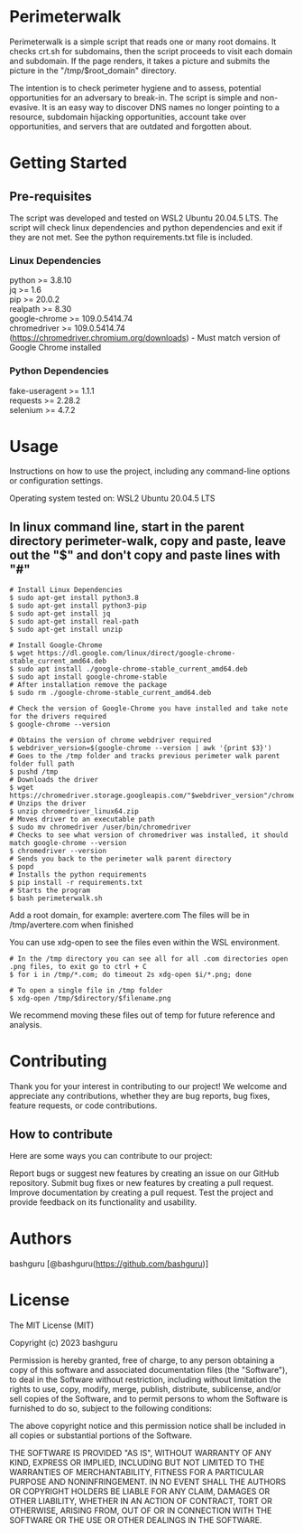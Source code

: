 # Perimeterwalk
Perimeterwalk is a simple script that reads one or many root domains.  It checks crt.sh for subdomains, then the script proceeds to visit each domain and subdomain.  If the page renders, it takes a picture and submits the picture in the "/tmp/$root_domain" directory.

The intention is to check perimeter hygiene and to assess, potential opportunities for an adversary to break-in.  The script is simple and non-evasive.  It is an easy way to discover DNS names no longer pointing to a resource, subdomain hijacking opportunities, account take over opportunities, and servers that are outdated and forgotten about.

# Getting Started

## Pre-requisites
The script was developed and tested on WSL2 Ubuntu 20.04.5 LTS.  The script will check linux dependencies and python dependencies and exit if they are not met.  See the python requirements.txt file is included.

### Linux Dependencies
python >= 3.8.10  <br>
jq >= 1.6  <br>
pip >= 20.0.2  <br>
realpath >= 8.30  <br>
google-chrome >= 109.0.5414.74  <br>
chromedriver >= 109.0.5414.74 (https://chromedriver.chromium.org/downloads) - Must match version of Google Chrome installed  <br>

### Python Dependencies
fake-useragent >= 1.1.1  <br>
requests >= 2.28.2  <br>
selenium >= 4.7.2  <br>

# Usage
Instructions on how to use the project, including any command-line options or configuration settings.

Operating system tested on: WSL2 Ubuntu 20.04.5 LTS

## In linux command line, start in the parent directory perimeter-walk, copy and paste, leave out the "$" and don't copy and paste lines with "#"

```
# Install Linux Dependencies
$ sudo apt-get install python3.8
$ sudo apt-get install python3-pip
$ sudo apt-get install jq
$ sudo apt-get install real-path
$ sudo apt-get install unzip

# Install Google-Chrome
$ wget https://dl.google.com/linux/direct/google-chrome-stable_current_amd64.deb
$ sudo apt install ./google-chrome-stable_current_amd64.deb
$ sudo apt install google-chrome-stable
# After installation remove the package
$ sudo rm ./google-chrome-stable_current_amd64.deb

# Check the version of Google-Chrome you have installed and take note for the drivers required
$ google-chrome --version

# Obtains the version of chrome webdriver required
$ webdriver_version=$(google-chrome --version | awk '{print $3}')
# Goes to the /tmp folder and tracks previous perimeter walk parent folder full path
$ pushd /tmp
# Downloads the driver
$ wget https://chromedriver.storage.googleapis.com/"$webdriver_version"/chromedriver_linux64.zip
# Unzips the driver
$ unzip chromedriver_linux64.zip
# Moves driver to an executable path
$ sudo mv chromedriver /user/bin/chromedriver
# Checks to see what version of chromedriver was installed, it should match google-chrome --version
$ chromedriver --version
# Sends you back to the perimeter walk parent directory
$ popd
# Installs the python requirements
$ pip install -r requirements.txt
# Starts the program
$ bash perimeterwalk.sh
```

Add a root domain, for example: avertere.com
The files will be in /tmp/avertere.com when finished

You can use xdg-open to see the files even within the WSL environment.

```
# In the /tmp directory you can see all for all .com directories open .png files, to exit go to ctrl + C
$ for i in /tmp/*.com; do timeout 2s xdg-open $i/*.png; done 

# To open a single file in /tmp folder
$ xdg-open /tmp/$directory/$filename.png
```

We recommend moving these files out of temp for future reference and analysis. 

# Contributing
Thank you for your interest in contributing to our project! We welcome and appreciate any contributions, whether they are bug reports, bug fixes, feature requests, or code contributions.

## How to contribute
Here are some ways you can contribute to our project:

Report bugs or suggest new features by creating an issue on our GitHub repository.
Submit bug fixes or new features by creating a pull request.
Improve documentation by creating a pull request.
Test the project and provide feedback on its functionality and usability.

# Authors
bashguru [@bashguru(https://github.com/bashguru)]

# License
The MIT License (MIT)

Copyright (c) 2023 bashguru

Permission is hereby granted, free of charge, to any person obtaining a copy
of this software and associated documentation files (the "Software"), to deal
in the Software without restriction, including without limitation the rights
to use, copy, modify, merge, publish, distribute, sublicense, and/or sell
copies of the Software, and to permit persons to whom the Software is
furnished to do so, subject to the following conditions:

The above copyright notice and this permission notice shall be included in all
copies or substantial portions of the Software.

THE SOFTWARE IS PROVIDED "AS IS", WITHOUT WARRANTY OF ANY KIND, EXPRESS OR
IMPLIED, INCLUDING BUT NOT LIMITED TO THE WARRANTIES OF MERCHANTABILITY,
FITNESS FOR A PARTICULAR PURPOSE AND NONINFRINGEMENT. IN NO EVENT SHALL THE
AUTHORS OR COPYRIGHT HOLDERS BE LIABLE FOR ANY CLAIM, DAMAGES OR OTHER
LIABILITY, WHETHER IN AN ACTION OF CONTRACT, TORT OR OTHERWISE, ARISING FROM,
OUT OF OR IN CONNECTION WITH THE SOFTWARE OR THE USE OR OTHER DEALINGS IN THE
SOFTWARE.
